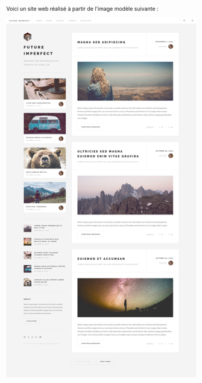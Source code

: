 Voici un site web réalisé à partir de l'image modèle suivante :

![image du modèle](images/maquette_projet_html_css.png)
